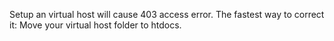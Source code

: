 Setup an virtual host will cause 403 access error.
The fastest way to correct it:
Move your virtual host folder to htdocs.
